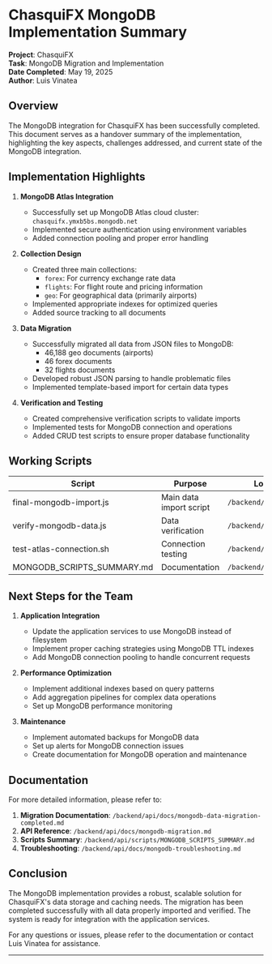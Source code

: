 # ChasquiFX MongoDB Implementation Summary

**Project**: ChasquiFX  
**Task**: MongoDB Migration and Implementation  
**Date Completed**: May 19, 2025  
**Author**: Luis Vinatea

## Overview

The MongoDB integration for ChasquiFX has been successfully completed. This document serves as a handover summary of the implementation, highlighting the key aspects, challenges addressed, and current state of the MongoDB integration.

## Implementation Highlights

1. **MongoDB Atlas Integration**

   - Successfully set up MongoDB Atlas cloud cluster: `chasquifx.ymxb5bs.mongodb.net`
   - Implemented secure authentication using environment variables
   - Added connection pooling and proper error handling

2. **Collection Design**

   - Created three main collections:
     - `forex`: For currency exchange rate data
     - `flights`: For flight route and pricing information
     - `geo`: For geographical data (primarily airports)
   - Implemented appropriate indexes for optimized queries
   - Added source tracking to all documents

3. **Data Migration**

   - Successfully migrated all data from JSON files to MongoDB:
     - 46,188 geo documents (airports)
     - 46 forex documents
     - 32 flights documents
   - Developed robust JSON parsing to handle problematic files
   - Implemented template-based import for certain data types

4. **Verification and Testing**
   - Created comprehensive verification scripts to validate imports
   - Implemented tests for MongoDB connection and operations
   - Added CRUD test scripts to ensure proper database functionality

## Working Scripts

| Script                     | Purpose                 | Location                |
| -------------------------- | ----------------------- | ----------------------- |
| final-mongodb-import.js    | Main data import script | `/backend/api/scripts/` |
| verify-mongodb-data.js     | Data verification       | `/backend/api/scripts/` |
| test-atlas-connection.sh   | Connection testing      | `/backend/api/scripts/` |
| MONGODB_SCRIPTS_SUMMARY.md | Documentation           | `/backend/api/scripts/` |

## Next Steps for the Team

1. **Application Integration**

   - Update the application services to use MongoDB instead of filesystem
   - Implement proper caching strategies using MongoDB TTL indexes
   - Add MongoDB connection pooling to handle concurrent requests

2. **Performance Optimization**

   - Implement additional indexes based on query patterns
   - Add aggregation pipelines for complex data operations
   - Set up MongoDB performance monitoring

3. **Maintenance**
   - Implement automated backups for MongoDB data
   - Set up alerts for MongoDB connection issues
   - Create documentation for MongoDB operation and maintenance

## Documentation

For more detailed information, please refer to:

1. **Migration Documentation**: `/backend/api/docs/mongodb-data-migration-completed.md`
2. **API Reference**: `/backend/api/docs/mongodb-migration.md`
3. **Scripts Summary**: `/backend/api/scripts/MONGODB_SCRIPTS_SUMMARY.md`
4. **Troubleshooting**: `/backend/api/docs/mongodb-troubleshooting.md`

## Conclusion

The MongoDB implementation provides a robust, scalable solution for ChasquiFX's data storage and caching needs. The migration has been completed successfully with all data properly imported and verified. The system is ready for integration with the application services.

For any questions or issues, please refer to the documentation or contact Luis Vinatea for assistance.

---
